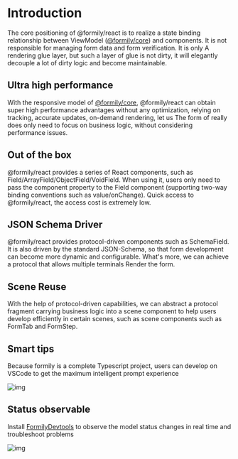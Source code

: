 # Introduction

The core positioning of @formily/react is to realize a state binding relationship between ViewModel ([@formily/core](//core.formilyjs.org)) and components. It is not responsible for managing form data and form verification. It is only A rendering glue layer, but such a layer of glue is not dirty, it will elegantly decouple a lot of dirty logic and become maintainable.

## Ultra high performance

With the responsive model of [@formily/core](//core.formilyjs.org), @formily/react can obtain super high performance advantages without any optimization, relying on tracking, accurate updates, on-demand rendering, let us The form of really does only need to focus on business logic, without considering performance issues.

## Out of the box

@formily/react provides a series of React components, such as Field/ArrayField/ObjectField/VoidField. When using it, users only need to pass the component property to the Field component (supporting two-way binding conventions such as value/onChange). Quick access to @formily/react, the access cost is extremely low.

## JSON Schema Driver

@formily/react provides protocol-driven components such as SchemaField. It is also driven by the standard JSON-Schema, so that form development can become more dynamic and configurable. What's more, we can achieve a protocol that allows multiple terminals Render the form.

## Scene Reuse

With the help of protocol-driven capabilities, we can abstract a protocol fragment carrying business logic into a scene component to help users develop efficiently in certain scenes, such as scene components such as FormTab and FormStep.

## Smart tips

Because formily is a complete Typescript project, users can develop on VSCode to get the maximum intelligent prompt experience

![img](https://img.alicdn.com/imgextra/i2/O1CN01yiREHk1X95KJPPz1c_!!6000000002880-2-tps-2014-868.png)

## Status observable

Install [FormilyDevtools](https://chrome.google.com/webstore/detail/formily-devtools/kkocalmbfnplecdmbadaapgapdioecfm?hl=zh-CN) to observe the model status changes in real time and troubleshoot problems

![img](https://img.alicdn.com/imgextra/i4/O1CN01DSci5h1rAGfRafpXw_!!6000000005590-2-tps-2882-1642.png)
